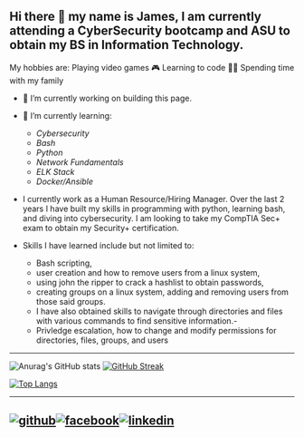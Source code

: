## Hi there 👋 my name is James, I am currently attending a CyberSecurity bootcamp and ASU to obtain my BS in Information Technology. 
My hobbies are: 
Playing video games 🎮
Learning to code 👩‍💻 
Spending time with my family 


<!--
**Jbyford89/Jbyford89** is a ✨ _special_ ✨ repository because its `README.md` (this file) appears on your GitHub profile.
-->

- 🔭 I’m currently working on building this page.
- 🌱 I’m currently learning:
  - _Cybersecurity_
  - _Bash_
  - _Python_
  - _Network Fundamentals_
  - _ELK Stack_
  - _Docker/Ansible_
 
- I currently work as a Human Resource/Hiring Manager. Over the last 2 years I have built my skills in programming with python, learning bash, and diving into cybersecurity. I am looking to take my CompTIA Sec+ exam to obtain my Security+ certification. 
 
- Skills I have learned include but not limited to: 
  - Bash scripting, 
  - user creation and how to remove users from a linux system, 
  - using john the ripper to crack a hashlist to obtain passwords, 
  - creating groups on a linux system, adding and removing users from those said groups. 
  - I have also obtained skills to navigate through directories and files with various commands to find sensitive information.-
  - Privledge escalation, how to change and modify permissions for directories, files, groups, and users

---
<!--[![Anurag's GitHub stats](https://github-readme-stats.vercel.app/api?username=jbyford89)](https://github.com/jbyford89/github-readme-stats)-->
![Anurag's GitHub stats](https://github-readme-stats.vercel.app/api?username=jbyford89&show_icons=true&theme=dark)
[![GitHub Streak](https://github-readme-streak-stats.herokuapp.com/?user=Jbyford89&theme=dark)](https://git.io/streak-stats)

[![Top Langs](https://github-readme-stats.vercel.app/api/top-langs/?username=Jbyford89&layout=compact&theme=dark)](https://github.com/anuraghazra/github-readme-stats)

---
[![github](https://cloud.githubusercontent.com/assets/17016297/18839843/0e06a67a-83d2-11e6-993a-b35a182500e0.png)][1][![facebook](https://cloud.githubusercontent.com/assets/17016297/18839836/0a06deb4-83d2-11e6-8078-1d0974af0f63.png)][2][![linkedin](https://cloud.githubusercontent.com/assets/17016297/18839848/0fc7e74e-83d2-11e6-8c6a-277fc9d6e067.png)][3]
---

[1]: http://www.github.com/Jbyford89
[2]: https://www.linkedin.com/in/jbyford89
[3]: https://www.facebook.com/jbyford2
